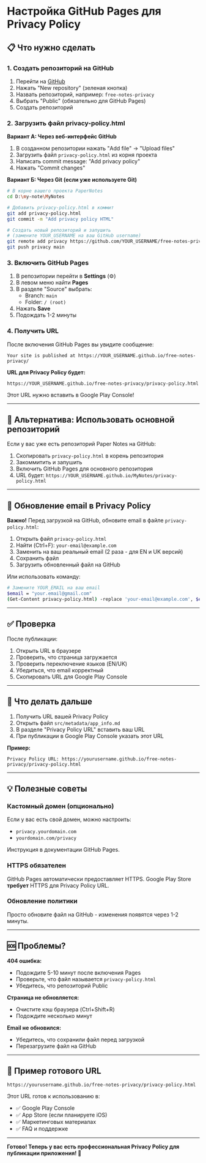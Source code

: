 # Настройка GitHub Pages для Privacy Policy

## 📋 Что нужно сделать

### 1. Создать репозиторий на GitHub

1. Перейти на [GitHub](https://github.com)
2. Нажать "New repository" (зеленая кнопка)
3. Назвать репозиторий, например: `free-notes-privacy`
4. Выбрать "Public" (обязательно для GitHub Pages)
5. Создать репозиторий

### 2. Загрузить файл privacy-policy.html

**Вариант А: Через веб-интерфейс GitHub**
1. В созданном репозитории нажать "Add file" → "Upload files"
2. Загрузить файл `privacy-policy.html` из корня проекта
3. Написать commit message: "Add privacy policy"
4. Нажать "Commit changes"

**Вариант Б: Через Git (если уже используете Git)**
```bash
# В корне вашего проекта PaperNotes
cd D:\my-note\MyNotes

# Добавить privacy-policy.html в коммит
git add privacy-policy.html
git commit -m "Add privacy policy HTML"

# Создать новый репозиторий и запушить
# (замените YOUR_USERNAME на ваш GitHub username)
git remote add privacy https://github.com/YOUR_USERNAME/free-notes-privacy.git
git push privacy main
```

### 3. Включить GitHub Pages

1. В репозитории перейти в **Settings** (⚙️)
2. В левом меню найти **Pages**
3. В разделе "Source" выбрать:
   - Branch: `main`
   - Folder: `/ (root)`
4. Нажать **Save**
5. Подождать 1-2 минуты

### 4. Получить URL

После включения GitHub Pages вы увидите сообщение:
```
Your site is published at https://YOUR_USERNAME.github.io/free-notes-privacy/
```

**URL для Privacy Policy будет:**
```
https://YOUR_USERNAME.github.io/free-notes-privacy/privacy-policy.html
```

Этот URL нужно вставить в Google Play Console!

---

## 🎨 Альтернатива: Использовать основной репозиторий

Если у вас уже есть репозиторий Paper Notes на GitHub:

1. Скопировать `privacy-policy.html` в корень репозитория
2. Закоммитить и запушить
3. Включить GitHub Pages для основного репозитория
4. URL будет: `https://YOUR_USERNAME.github.io/MyNotes/privacy-policy.html`

---

## 📝 Обновление email в Privacy Policy

**Важно!** Перед загрузкой на GitHub, обновите email в файле `privacy-policy.html`:

1. Открыть файл `privacy-policy.html`
2. Найти (Ctrl+F): `your-email@example.com`
3. Заменить на ваш реальный email (2 раза - для EN и UK версий)
4. Сохранить файл
5. Загрузить обновленный файл на GitHub

Или использовать команду:
```bash
# Замените YOUR_EMAIL на ваш email
$email = "your.email@gmail.com"
(Get-Content privacy-policy.html) -replace 'your-email@example.com', $email | Set-Content privacy-policy.html
```

---

## ✅ Проверка

После публикации:

1. Открыть URL в браузере
2. Проверить, что страница загружается
3. Проверить переключение языков (EN/UK)
4. Убедиться, что email корректный
5. Скопировать URL для Google Play Console

---

## 🔗 Что делать дальше

1. Получить URL вашей Privacy Policy
2. Открыть файл `src/metadata/app_info.md`
3. В разделе "Privacy Policy URL" вставить ваш URL
4. При публикации в Google Play Console указать этот URL

**Пример:**
```
Privacy Policy URL: https://yourusername.github.io/free-notes-privacy/privacy-policy.html
```

---

## 💡 Полезные советы

### Кастомный домен (опционально)
Если у вас есть свой домен, можно настроить:
- `privacy.yourdomain.com`
- `yourdomain.com/privacy`

Инструкция в документации GitHub Pages.

### HTTPS обязателен
GitHub Pages автоматически предоставляет HTTPS.
Google Play Store **требует** HTTPS для Privacy Policy URL.

### Обновление политики
Просто обновите файл на GitHub - изменения появятся через 1-2 минуты.

---

## 🆘 Проблемы?

**404 ошибка:**
- Подождите 5-10 минут после включения Pages
- Проверьте, что файл называется `privacy-policy.html`
- Убедитесь, что репозиторий Public

**Страница не обновляется:**
- Очистите кэш браузера (Ctrl+Shift+R)
- Подождите несколько минут

**Email не обновился:**
- Убедитесь, что сохранили файл перед загрузкой
- Перезагрузите файл на GitHub

---

## 📧 Пример готового URL

```
https://yourusername.github.io/free-notes-privacy/privacy-policy.html
```

Этот URL готов к использованию в:
- ✅ Google Play Console
- ✅ App Store (если планируете iOS)
- ✅ Маркетинговых материалах
- ✅ FAQ и поддержке

---

**Готово! Теперь у вас есть профессиональная Privacy Policy для публикации приложения! 🎉**

